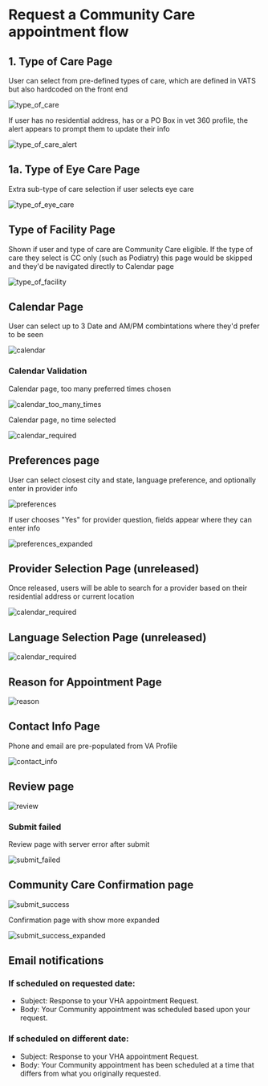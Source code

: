 # Request a Community Care appointment flow

## 1. Type of Care Page
User can select from pre-defined types of care, which are defined in VATS but also hardcoded on the front end

![type_of_care](community-care-flow/type_of_care.png)

If user has no residential address, has or a PO Box in vet 360 profile, the alert appears to prompt them to update their info

![type_of_care_alert](community-care-flow/type_of_care_alert.png)

## 1a. Type of Eye Care Page
Extra sub-type of care selection if user selects eye care

![type_of_eye_care](community-care-flow/type_of_eye_care.png)

## Type of Facility Page
Shown if user and type of care are Community Care eligible.  If the type of care they select is CC only (such as Podiatry) this page would be skipped and they'd be navigated directly to Calendar page

![type_of_facility](community-care-flow/type_of_facility.png)


## Calendar Page
User can select up to 3 Date and AM/PM combintations where they'd prefer to be seen

![calendar](community-care-flow/calendar.png)

### Calendar Validation 
Calendar page, too many preferred times chosen

![calendar_too_many_times](community-care-flow/calendar_too_many_times.png)

Calendar page, no time selected

![calendar_required](community-care-flow/calendar_required.png)

## Preferences page

User can select closest city and state, language preference, and optionally enter in provider info

![preferences](community-care-flow/preferences.png)

If user chooses "Yes" for provider question, fields appear where they can enter info

![preferences_expanded](community-care-flow/preferences_expanded.png)




## Provider Selection Page (unreleased)

Once released, users will be able to search for a provider based on their residential address or current location

![calendar_required](community-care-flow/provider_selection.png)

## Language Selection Page (unreleased)

![calendar_required](community-care-flow/language_preference.png)


## Reason for Appointment Page

![reason](community-care-flow/reason.png)

## Contact Info Page
Phone and email are pre-populated from VA Profile

![contact_info](community-care-flow/contact_info.png)

## Review page
![review](community-care-flow/review_page.png)

### Submit failed
Review page with server error after submit

![submit_failed](community-care-flow/submit_failed.png)

## Community Care Confirmation page

![submit_success](community-care-flow/submit_success.png)

Confirmation page with show more expanded

![submit_success_expanded](community-care-flow/submit_success_expanded.png)

## Email notifications
### If scheduled on requested date:
* Subject: Response to your VHA appointment Request.
* Body: Your Community appointment was scheduled based upon your request.

### If scheduled on different date:
* Subject: Response to your VHA appointment Request.
* Body: Your Community appointment has been scheduled at a time that differs from what you originally requested.
